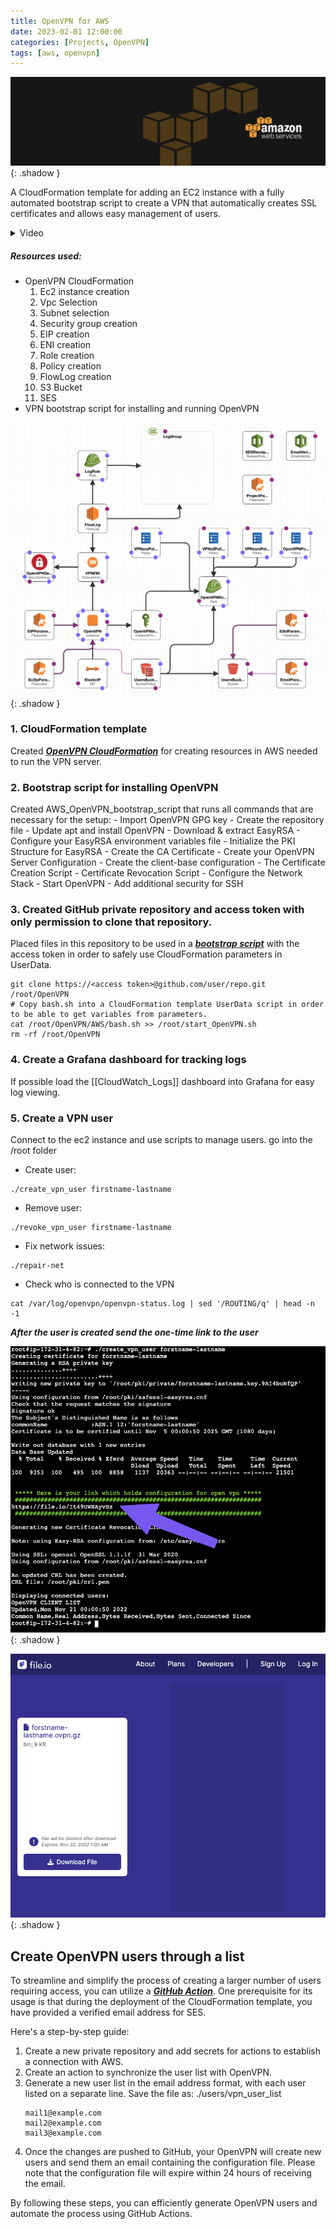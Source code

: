 ```yaml
---
title: OpenVPN for AWS
date: 2023-02-01 12:00:00
categories: [Projects, OpenVPN]
tags: [aws, openvpn]
---
```

<script defer data-domain="senad-d.github.io" src="https://plus.seki.pro/js/script.js"></script>
![](https://github.com/senad-d/senad-d.github.io/blob/main/_media/images/backgroun.png?raw=true){: .shadow }

A CloudFormation template for adding an EC2 instance with a fully automated bootstrap script to create a VPN that automatically creates SSL certificates and allows easy management of users.

<details><summary> Video </summary>

<div style="max-width: 100%; max-height: auto;">
  <video controls style="width: 100%; height: auto;">
    <source src="https://github.com/senad-d/senad-d.github.io/raw/main/_media/video/openvpn_aws.mp4" type="video/mp4">
    Your browser does not support the video tag.
  </video>
</div>

</details>


##### Resources used:
-   OpenVPN CloudFormation
	1.  Ec2 instance creation
	2.  Vpc Selection
	3.  Subnet selection
	4.  Security group creation
	5. EIP creation
	6. ENI creation
	7. Role creation
	8. Policy creation
	9. FlowLog creation
	10. S3 Bucket
	11. SES
-   VPN bootstrap script for installing and running OpenVPN 

![](https://github.com/senad-d/senad-d.github.io/blob/main/_media/images/oepnvpn-aws-cf.png?raw=true){: .shadow }

### 1. CloudFormation template

Created [***OpenVPN CloudFormation***](https://senad-d.github.io/posts/projects-openvpn-aws-cf/) for creating resources in AWS needed to run the VPN server.

### 2. Bootstrap script for installing OpenVPN

Created AWS_OpenVPN_bootstrap_script that runs all commands that are necessary for the setup:
	- Import OpenVPN GPG key
	- Create the repository file
	- Update apt and install OpenVPN
	- Download & extract EasyRSA
	- Configure your EasyRSA environment variables file
	- Initialize the PKI Structure for EasyRSA
	- Create the CA Certificate
	- Create your OpenVPN Server Configuration
	- Create the client-base configuration
	- The Certificate Creation Script
	- Certificate Revocation Script
	- Configure the Network Stack
	- Start OpenVPN
	- Add additional security for SSH

### 3. Created GitHub private repository and access token with only permission to clone that repository.

Placed files in this repository to be used in a [***bootstrap script***](https://senad-d.github.io/posts/projects-openvpn-aws-boot/) with the access token in order to safely use CloudFormation parameters in UserData.

```shell
git clone https://<access token>@github.com/user/repo.git /root/OpenVPN
# Copy bash.sh into a CloudFormation template UserData script in order to be able to get variables from parameters.
cat /root/OpenVPN/AWS/bash.sh >> /root/start_OpenVPN.sh
rm -rf /root/OpenVPN
```

### 4. Create a Grafana dashboard for tracking logs
If possible load the [[CloudWatch_Logs]] dashboard into Grafana for easy log viewing. 

### 5. Create a VPN user
Connect to the ec2 instance and use scripts to manage users.
go into the /root folder
- Create user:
```shell
./create_vpn_user firstname-lastname
```
- Remove user:
```shell
./revoke_vpn_user firstname-lastname
```
- Fix network issues:
```shell
./repair-net
```
- Check who is connected to the VPN
```shell
cat /var/log/openvpn/openvpn-status.log | sed '/ROUTING/q' | head -n -1
```

***After the user is created send the one-time link to the user***

![](https://github.com/senad-d/senad-d.github.io/blob/main/_media/images/vpn_user.png?raw=true){: .shadow }

![](https://github.com/senad-d/senad-d.github.io/blob/main/_media/images/file_io.png?raw=true){: .shadow }

## Create OpenVPN users through a list

To streamline and simplify the process of creating a larger number of users requiring access, you can utilize a [***GitHub Action***](https://senad-d.github.io/posts/projects-openvpn-github-action/). One prerequisite for its usage is that during the deployment of the CloudFormation template, you have provided a verified email address for SES.

Here's a step-by-step guide:

1. Create a new private repository and add secrets for actions to establish a connection with AWS.
2. Create an action to synchronize the user list with OpenVPN.
3. Generate a new user list in the email address format, with each user listed on a separate line. Save the file as:
	./users/vpn_user_list
	```shell
	mail1@example.com
	mail2@example.com
	mail3@example.com
	```
4. Once the changes are pushed to GitHub, your OpenVPN will create new users and send them an email containing the configuration file. Please note that the configuration file will expire within 24 hours of receiving the email.

By following these steps, you can efficiently generate OpenVPN users and automate the process using GitHub Actions.